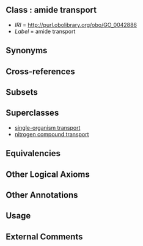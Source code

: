 
## Class : amide transport

 * *IRI* = http://purl.obolibrary.org/obo/GO_0042886
 * *Label* = amide transport

## Synonyms


## Cross-references


## Subsets


## Superclasses

 * [single-organism transport](../../GO/65/GO_0044765.md)
 * [nitrogen compound transport](../../GO/05/GO_0071705.md)

## Equivalencies


## Other Logical Axioms


## Other Annotations


## Usage


## External Comments

